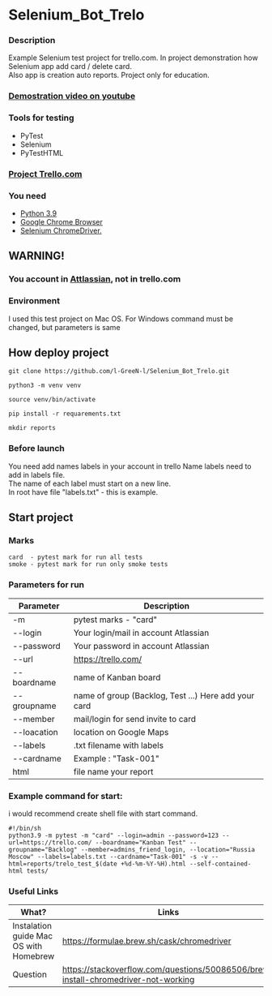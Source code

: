 # Selenium_Bot_Trelo

### Description
Example Selenium test project for trello.com. 
In project demonstration how Selenium app add card / delete card.  
Also app is creation auto reports. Project only for education.

### [Demostration video on youtube](https://youtu.be/cN2KOcJCkgw)


### Tools for testing
* PyTest
* Selenium
* PyTestHTML

### [Project Trello.com](https://trello.com/)

### You need
* [Python 3.9](https://www.python.org/downloads/release/python-390/)
* [Google Chrome Browser](https://www.google.com/intl/ru_ru/chrome/)
* [Selenium ChromeDriver.](https://chromedriver.chromium.org/) 

## WARNING!

### You account in [Attlassian](https://id.atlassian.com/), not in trello.com

### Environment
I used this test project on Mac OS. For Windows command must be changed, but parameters is same

## How deploy project

    git clone https://github.com/l-GreeN-l/Selenium_Bot_Trelo.git

    python3 -m venv venv

    source venv/bin/activate

    pip install -r requarements.txt

    mkdir reports
    
### Before launch

You need add names labels in your account in trello Name labels need to add in labels file.  
The name of each label must start on a new line.   
In root have file "labels.txt" - this is example. 

## Start project

### Marks
    card  - pytest mark for run all tests
    smoke - pytest mark for run only smoke tests



### Parameters for run
Parameter | Description
---- | ----
-m | pytest marks - "card"
--login | Your login/mail in account Atlassian
--password | Your password in account Atlassian
--url | https://trello.com/
--boardname | name of Kanban board
--groupname | name of group (Backlog, Test ...) Here add your card
--member | mail/login for send invite to card
--loacation | location on Google Maps
--labels | .txt filename with labels
--cardname | Example : "Task-001"
html | file name your report


### Example command for start:
i would recommend create shell file with start command.

    #!/bin/sh
    python3.9 -m pytest -m "card" --login=admin --password=123 --url=https://trello.com/ --boardname="Kanban Test" --groupname="Backlog" --member=admins_friend_login, --location="Russia Moscow" --labels=labels.txt --cardname="Task-001" -s -v --html=reports/trelo_test_$(date +%d-%m-%Y-%H).html --self-contained-html tests/
    
### Useful Links
What? | Links
---- | ----
Instalation guide Mac OS with Homebrew |  https://formulae.brew.sh/cask/chromedriver
Question | https://stackoverflow.com/questions/50086506/brew-install-chromedriver-not-working
